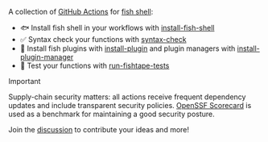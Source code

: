 A collection of [GitHub Actions](https://docs.github.com/en/actions) for [fish shell](https://fishshell.com/):

- 🐟 Install fish shell in your workflows with [install-fish-shell](https://github.com/fish-shop/install-fish-shell)
- ✅ Syntax check your functions with [syntax-check](https://github.com/fish-shop/syntax-check)
- 🔌 Install fish plugins with [install-plugin](https://github.com/fish-shop/install-plugin) and plugin managers with [install-plugin-manager](https://github.com/fish-shop/install-plugin-manager)
- 🧪 Test your functions with [run-fishtape-tests](https://github.com/fish-shop/run-fishtape-tests)

> [!IMPORTANT]
> Supply-chain security matters: all actions receive frequent dependency updates and include transparent security policies. [OpenSSF Scorecard](https://securityscorecards.dev) is used as a benchmark for maintaining a good security posture.

Join the [discussion](https://github.com/orgs/fish-shop/discussions) to contribute your ideas and more!
